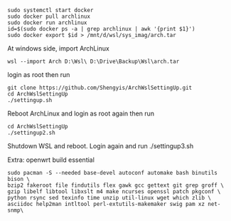 ```
sudo systemctl start docker
sudo docker pull archlinux
sudo docker run archlinux
id=$(sudo docker ps -a | grep archlinux | awk '{print $1}')
sudo docker export $id > /mnt/d/wsl/sys_imag/arch.tar
```
At windows side, import ArchLinux 
```
wsl --import Arch D:\Wsl\ D:\Drive\Backup\Wsl\arch.tar
```
login as root then run
```
git clone https://github.com/Shengyis/ArchWslSettingUp.git
cd ArchWslSettingUp
./settingup.sh
```
Reboot ArchLinux and login as root again then run
```
cd ArchWslSettingUp
./settingup2.sh
```
Shutdown WSL and reboot. Login again and run ./settingup3.sh

Extra:
openwrt build essential
```
sudo pacman -S --needed base-devel autoconf automake bash binutils bison \
bzip2 fakeroot file findutils flex gawk gcc gettext git grep groff \
gzip libelf libtool libxslt m4 make ncurses openssl patch pkgconf \
python rsync sed texinfo time unzip util-linux wget which zlib \
asciidoc help2man intltool perl-extutils-makemaker swig pam xz net-snmp\

```

